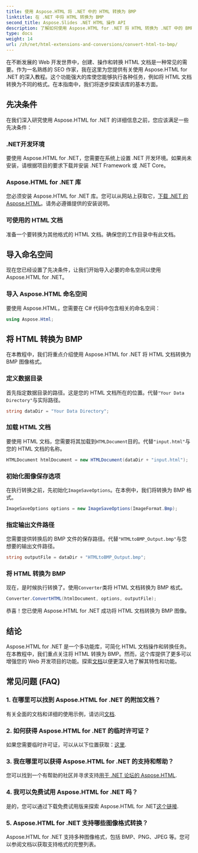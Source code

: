 ```yaml
---
title: 使用 Aspose.HTML 将 .NET 中的 HTML 转换为 BMP
linktitle: 在 .NET 中将 HTML 转换为 BMP
second_title: Aspose.Slides .NET HTML 操作 API
description: 了解如何使用 Aspose.HTML for .NET 将 HTML 转换为 .NET 中的 BMP。为 Web 开发人员利用 Aspose.HTML for .NET 提供的综合指南。
type: docs
weight: 14
url: /zh/net/html-extensions-and-conversions/convert-html-to-bmp/
---
```

在不断发展的 Web 开发世界中，创建、操作和转换 HTML 文档是一种常见的需要。作为一名熟练的 SEO 作家，我在这里为您提供有关使用 Aspose.HTML for .NET 的深入教程。这个功能强大的库使您能够执行各种任务，例如将 HTML 文档转换为不同的格式。在本指南中，我们将逐步探索该库的基本方面。

## 先决条件

在我们深入研究使用 Aspose.HTML for .NET 的详细信息之前，您应该满足一些先决条件：

### .NET开发环境

要使用 Aspose.HTML for .NET，您需要在系统上设置 .NET 开发环境。如果尚未安装，请根据项目的要求下载并安装 .NET Framework 或 .NET Core。

### Aspose.HTML for .NET 库

您必须安装 Aspose.HTML for .NET 库。您可以从网站上获取它，[下载 .NET 的 Aspose.HTML](https://releases.aspose.com/html/net/)。请务必遵循提供的安装说明。

### 可使用的 HTML 文档

准备一个要转换为其他格式的 HTML 文档。确保您的工作目录中有此文档。

## 导入命名空间

现在您已经设置了先决条件，让我们开始导入必要的命名空间以使用 Aspose.HTML for .NET。

### 导入 Aspose.HTML 命名空间

要使用 Aspose.HTML，您需要在 C# 代码中包含相关的命名空间：

```csharp
using Aspose.Html;
```

## 将 HTML 转换为 BMP

在本教程中，我们将重点介绍使用 Aspose.HTML for .NET 将 HTML 文档转换为 BMP 图像格式。

### 定义数据目录

首先指定数据目录的路径。这是您的 HTML 文档所在的位置。代替`"Your Data Directory"`与实际路径。

```csharp
string dataDir = "Your Data Directory";
```

### 加载 HTML 文档

要使用 HTML 文档，您需要将其加载到`HTMLDocument`目的。代替`"input.html"`与您的 HTML 文档的名称。

```csharp
HTMLDocument htmlDocument = new HTMLDocument(dataDir + "input.html");
```

### 初始化图像保存选项

在执行转换之前，先初始化`ImageSaveOptions`。在本例中，我们将转换为 BMP 格式。

```csharp
ImageSaveOptions options = new ImageSaveOptions(ImageFormat.Bmp);
```

### 指定输出文件路径

您需要提供转换后的 BMP 文件的保存路径。代替`"HTMLtoBMP_Output.bmp"`与您想要的输出文件路径。

```csharp
string outputFile = dataDir + "HTMLtoBMP_Output.bmp";
```

### 将 HTML 转换为 BMP

现在，是时候执行转换了。使用`Converter`类将 HTML 文档转换为 BMP 格式。

```csharp
Converter.ConvertHTML(htmlDocument, options, outputFile);
```

恭喜！您已使用 Aspose.HTML for .NET 成功将 HTML 文档转换为 BMP 图像。

## 结论

Aspose.HTML for .NET 是一个多功能库，可简化 HTML 文档操作和转换任务。在本教程中，我们重点关注将 HTML 转换为 BMP。然而，这个库提供了更多可以增强您的 Web 开发项目的功能。探索[文档](https://reference.aspose.com/html/net/)以便更深入地了解其特性和功能。

## 常见问题 (FAQ)

### 1. 在哪里可以找到 Aspose.HTML for .NET 的附加文档？

有关全面的文档和详细的使用示例，请访问[文档](https://reference.aspose.com/html/net/).

### 2. 如何获得 Aspose.HTML for .NET 的临时许可证？

如果您需要临时许可证，可以从以下位置获取：[这里](https://purchase.aspose.com/temporary-license/).

### 3. 我在哪里可以获得 Aspose.HTML for .NET 的支持和帮助？

您可以找到一个有帮助的社区并寻求支持[用于 .NET 论坛的 Aspose.HTML](https://forum.aspose.com/).

### 4. 我可以免费试用 Aspose.HTML for .NET 吗？

是的，您可以通过下载免费试用版来探索 Aspose.HTML for .NET[这个链接](https://releases.aspose.com/).

### 5. Aspose.HTML for .NET 支持哪些图像格式转换？

Aspose.HTML for .NET 支持多种图像格式，包括 BMP、PNG、JPEG 等。您可以参阅文档以获取支持格式的完整列表。
